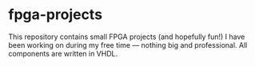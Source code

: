 # fpga-projects

This repository contains small FPGA projects (and hopefully fun!) I have been working on during my
free time — nothing big and professional. All components are written in VHDL.  

